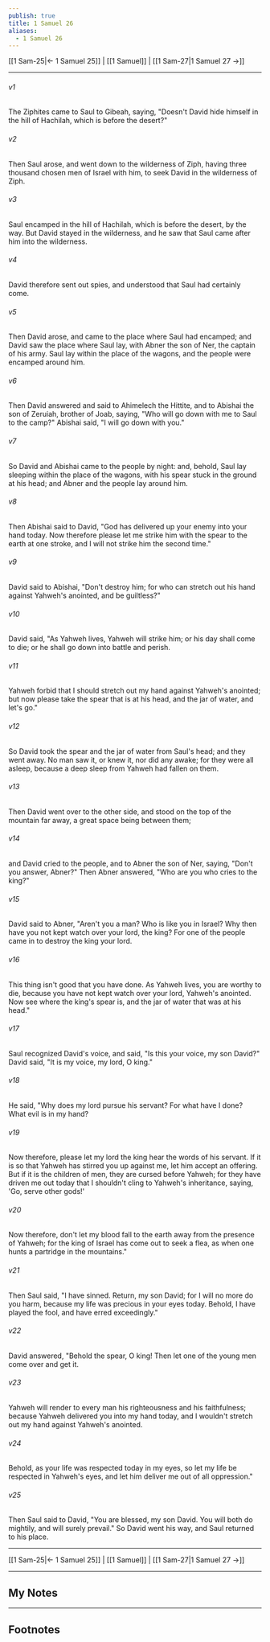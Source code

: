 ```yaml
---
publish: true
title: 1 Samuel 26
aliases:
  - 1 Samuel 26
---
```


[[1 Sam-25|← 1 Samuel 25]] | [[1 Samuel]] | [[1 Sam-27|1 Samuel 27 →]]
***



###### v1 
The Ziphites came to Saul to Gibeah, saying, "Doesn't David hide himself in the hill of Hachilah, which is before the desert?" 

###### v2 
Then Saul arose, and went down to the wilderness of Ziph, having three thousand chosen men of Israel with him, to seek David in the wilderness of Ziph. 

###### v3 
Saul encamped in the hill of Hachilah, which is before the desert, by the way. But David stayed in the wilderness, and he saw that Saul came after him into the wilderness. 

###### v4 
David therefore sent out spies, and understood that Saul had certainly come. 

###### v5 
Then David arose, and came to the place where Saul had encamped; and David saw the place where Saul lay, with Abner the son of Ner, the captain of his army. Saul lay within the place of the wagons, and the people were encamped around him. 

###### v6 
Then David answered and said to Ahimelech the Hittite, and to Abishai the son of Zeruiah, brother of Joab, saying, "Who will go down with me to Saul to the camp?" Abishai said, "I will go down with you." 

###### v7 
So David and Abishai came to the people by night: and, behold, Saul lay sleeping within the place of the wagons, with his spear stuck in the ground at his head; and Abner and the people lay around him. 

###### v8 
Then Abishai said to David, "God has delivered up your enemy into your hand today. Now therefore please let me strike him with the spear to the earth at one stroke, and I will not strike him the second time." 

###### v9 
David said to Abishai, "Don't destroy him; for who can stretch out his hand against Yahweh's anointed, and be guiltless?" 

###### v10 
David said, "As Yahweh lives, Yahweh will strike him; or his day shall come to die; or he shall go down into battle and perish. 

###### v11 
Yahweh forbid that I should stretch out my hand against Yahweh's anointed; but now please take the spear that is at his head, and the jar of water, and let's go." 

###### v12 
So David took the spear and the jar of water from Saul's head; and they went away. No man saw it, or knew it, nor did any awake; for they were all asleep, because a deep sleep from Yahweh had fallen on them. 

###### v13 
Then David went over to the other side, and stood on the top of the mountain far away, a great space being between them; 

###### v14 
and David cried to the people, and to Abner the son of Ner, saying, "Don't you answer, Abner?" Then Abner answered, "Who are you who cries to the king?" 

###### v15 
David said to Abner, "Aren't you a man? Who is like you in Israel? Why then have you not kept watch over your lord, the king? For one of the people came in to destroy the king your lord. 

###### v16 
This thing isn't good that you have done. As Yahweh lives, you are worthy to die, because you have not kept watch over your lord, Yahweh's anointed. Now see where the king's spear is, and the jar of water that was at his head." 

###### v17 
Saul recognized David's voice, and said, "Is this your voice, my son David?" David said, "It is my voice, my lord, O king." 

###### v18 
He said, "Why does my lord pursue his servant? For what have I done? What evil is in my hand? 

###### v19 
Now therefore, please let my lord the king hear the words of his servant. If it is so that Yahweh has stirred you up against me, let him accept an offering. But if it is the children of men, they are cursed before Yahweh; for they have driven me out today that I shouldn't cling to Yahweh's inheritance, saying, 'Go, serve other gods!' 

###### v20 
Now therefore, don't let my blood fall to the earth away from the presence of Yahweh; for the king of Israel has come out to seek a flea, as when one hunts a partridge in the mountains." 

###### v21 
Then Saul said, "I have sinned. Return, my son David; for I will no more do you harm, because my life was precious in your eyes today. Behold, I have played the fool, and have erred exceedingly." 

###### v22 
David answered, "Behold the spear, O king! Then let one of the young men come over and get it. 

###### v23 
Yahweh will render to every man his righteousness and his faithfulness; because Yahweh delivered you into my hand today, and I wouldn't stretch out my hand against Yahweh's anointed. 

###### v24 
Behold, as your life was respected today in my eyes, so let my life be respected in Yahweh's eyes, and let him deliver me out of all oppression." 

###### v25 
Then Saul said to David, "You are blessed, my son David. You will both do mightily, and will surely prevail." So David went his way, and Saul returned to his place.

***
[[1 Sam-25|← 1 Samuel 25]] | [[1 Samuel]] | [[1 Sam-27|1 Samuel 27 →]]

---
## My Notes

---
## Footnotes